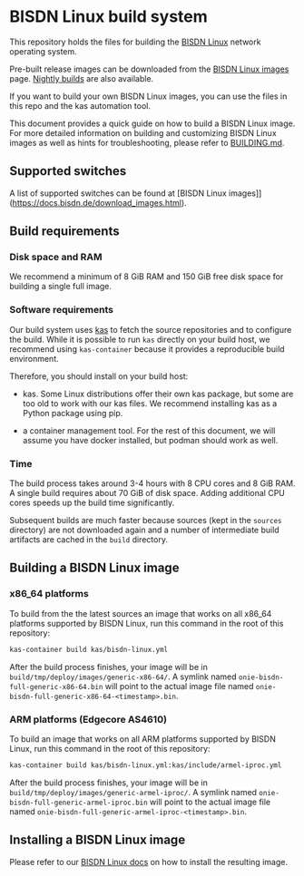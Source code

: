 # BISDN Linux build system

This repository holds the files for building the
[BISDN Linux](https://docs.bisdn.de/) network operating system.

Pre-built release images can be downloaded from the
[BISDN Linux images](https://docs.bisdn.de/download_images.html) page.
[Nightly builds](http://repo.bisdn.de/nightly_builds/) are also available.

If you want to build your own BISDN Linux images, you can use the files
in this repo and the kas automation tool.

This document provides a quick guide on how to build a BISDN Linux
image. For more detailed information on building and customizing
BISDN Linux images as well as hints for troubleshooting, please refer to
[BUILDING.md](BUILDING.md).

## Supported switches

A list of supported switches can be found at
[BISDN Linux images]](https://docs.bisdn.de/download_images.html).

## Build requirements

### Disk space and RAM

We recommend a minimum of 8 GiB RAM and 150 GiB free disk space for
building a single full image.

### Software requirements

Our build system uses
[kas](https://kas.readthedocs.io/en/latest/userguide.html) to fetch the
source repositories and to configure the build. While it is possible to
run `kas` directly on your build host, we recommend using `kas-container`
because it provides a reproducible build environment.

Therefore, you should install on your build host:

- kas. Some Linux distributions offer their own kas package, but some are
  too old to work with our kas files. We recommend installing kas as a
  Python package using pip.

- a container management tool. For the rest of this document, we will assume
  you have docker installed, but podman should work as well.

### Time

The build process takes around 3-4 hours with 8 CPU cores and 8
GiB RAM. A single build requires about 70 GiB of disk space. Adding
additional CPU cores speeds up the build time significantly.

Subsequent builds are much faster because sources (kept in the `sources`
directory) are not downloaded again and a number of intermediate build
artifacts are cached in the `build` directory.

## Building a BISDN Linux image

### x86_64 platforms

To build from the the latest sources an image that works on all x86_64
platforms supported by BISDN Linux, run this command in the root of this
repository:

```bash
kas-container build kas/bisdn-linux.yml
```

After the build process finishes, your image will be in
`build/tmp/deploy/images/generic-x86-64/`. A symlink named
`onie-bisdn-full-generic-x86-64.bin` will point to the actual image
file named `onie-bisdn-full-generic-x86-64-<timestamp>.bin`.

### ARM platforms (Edgecore AS4610)

To build an image that works on all ARM platforms supported by BISDN Linux,
run this command in the root of this repository:

```bash
kas-container build kas/bisdn-linux.yml:kas/include/armel-iproc.yml
```

After the build process finishes, your image will be in
`build/tmp/deploy/images/generic-armel-iproc/`. A symlink named
`onie-bisdn-full-generic-armel-iproc.bin` will point to the actual image
file named `onie-bisdn-full-generic-armel-iproc-<timestamp>.bin`.

## Installing a BISDN Linux image

Please refer to our
[BISDN Linux docs](https://docs.bisdn.de/getting_started/install_bisdn_linux.html)
on how to install the resulting image.
